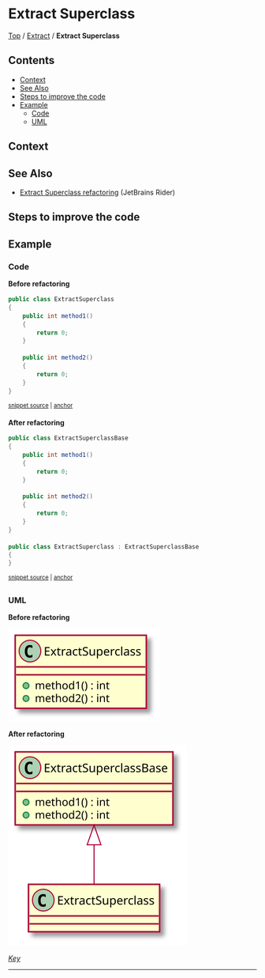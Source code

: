 <!--
GENERATED FILE - DO NOT EDIT
This file was generated by [MarkdownSnippets](https://github.com/SimonCropp/MarkdownSnippets).
Source File: /docs/Extract/mdsource/ExtractSuperclass.source.md
To change this file edit the source file and then execute ./run_markdown_templates.sh.
-->

# Extract Superclass

[Top](../README.md) / [Extract](./README.md) / **Extract Superclass**

<!-- toc -->
## Contents

  * [Context](#context)
  * [See Also](#see-also)
  * [Steps to improve the code <!-- endInclude -->](#steps-to-improve-the-code----endinclude---)
  * [Example](#example)
    * [Code](#code)
    * [UML](#uml)<!-- endToc -->

 <!-- include: ExtractSuperclass.description. path: /RefactoringSamples/Before/Extract/ExtractSuperclass.description.include.md -->
## Context

## See Also

* [Extract Superclass refactoring](https://www.jetbrains.com/help/rider/Refactorings__Extract_Superclass.html) (JetBrains Rider)

## Steps to improve the code <!-- endInclude -->

## Example

### Code

**Before refactoring**

<!-- snippet: ExtractSuperclass-Before -->
<a id='snippet-extractsuperclass-before'></a>
```cs
public class ExtractSuperclass
{
    public int method1()
    {
        return 0;
    }

    public int method2()
    {
        return 0;
    }
}
```
<sup><a href='/RefactoringSamples/Before/Extract/ExtractSuperclass.cs#L3-L16' title='Snippet source file'>snippet source</a> | <a href='#snippet-extractsuperclass-before' title='Start of snippet'>anchor</a></sup>
<!-- endSnippet -->

**After refactoring**

<!-- snippet: ExtractSuperclass-After -->
<a id='snippet-extractsuperclass-after'></a>
```cs
public class ExtractSuperclassBase
{
    public int method1()
    {
        return 0;
    }

    public int method2()
    {
        return 0;
    }
}

public class ExtractSuperclass : ExtractSuperclassBase
{
}
```
<sup><a href='/RefactoringSamples/After/Extract/ExtractSuperclass.cs#L3-L20' title='Snippet source file'>snippet source</a> | <a href='#snippet-extractsuperclass-after' title='Start of snippet'>anchor</a></sup>
<!-- endSnippet -->

### UML

**Before refactoring**

![ExtractSuperclass - Before](../../uml/Before/Extract/ExtractSuperclass.svg?raw=true)

**After refactoring**

![ExtractSuperclass - After](../../uml/After/Extract/ExtractSuperclass.svg?raw=true)

*[Key](../../uml/Keys/FullKey.svg)*

-----

